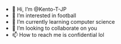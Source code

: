 - 👋 Hi, I’m @Kento-T-JP
- 👀 I’m interested in football
- 🌱 I’m currently learning computer science
- 💞️ I’m looking to collaborate on you
- 📫 How to reach me is confidential lol

<!---
Kento-T-JP/Kento-T-JP is a ✨ special ✨ repository because its `README.md` (this file) appears on your GitHub profile.
You can click the Preview link to take a look at your changes.
--->
